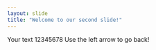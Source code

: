 ```yaml
---
layout: slide
title: "Welcome to our second slide!"
---
```

Your text 12345678
Use the left arrow to go back!
